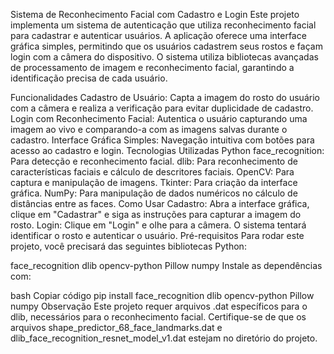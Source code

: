 Sistema de Reconhecimento Facial com Cadastro e Login
Este projeto implementa um sistema de autenticação que utiliza reconhecimento facial para cadastrar e autenticar usuários. A aplicação oferece uma interface gráfica simples, permitindo que os usuários cadastrem seus rostos e façam login com a câmera do dispositivo. O sistema utiliza bibliotecas avançadas de processamento de imagem e reconhecimento facial, garantindo a identificação precisa de cada usuário.

Funcionalidades
Cadastro de Usuário: Capta a imagem do rosto do usuário com a câmera e realiza a verificação para evitar duplicidade de cadastro.
Login com Reconhecimento Facial: Autentica o usuário capturando uma imagem ao vivo e comparando-a com as imagens salvas durante o cadastro.
Interface Gráfica Simples: Navegação intuitiva com botões para acesso ao cadastro e login.
Tecnologias Utilizadas
Python
face_recognition: Para detecção e reconhecimento facial.
dlib: Para reconhecimento de características faciais e cálculo de descritores faciais.
OpenCV: Para captura e manipulação de imagens.
Tkinter: Para criação da interface gráfica.
NumPy: Para manipulação de dados numéricos no cálculo de distâncias entre as faces.
Como Usar
Cadastro: Abra a interface gráfica, clique em "Cadastrar" e siga as instruções para capturar a imagem do rosto.
Login: Clique em "Login" e olhe para a câmera. O sistema tentará identificar o rosto e autenticar o usuário.
Pré-requisitos
Para rodar este projeto, você precisará das seguintes bibliotecas Python:

face_recognition
dlib
opencv-python
Pillow
numpy
Instale as dependências com:

bash
Copiar código
pip install face_recognition dlib opencv-python Pillow numpy
Observação
Este projeto requer arquivos .dat específicos para o dlib, necessários para o reconhecimento facial. Certifique-se de que os arquivos shape_predictor_68_face_landmarks.dat e dlib_face_recognition_resnet_model_v1.dat estejam no diretório do projeto.
